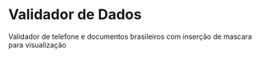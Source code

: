 # Validador de Dados
Validador de telefone e documentos brasileiros com inserção de mascara para visualização
